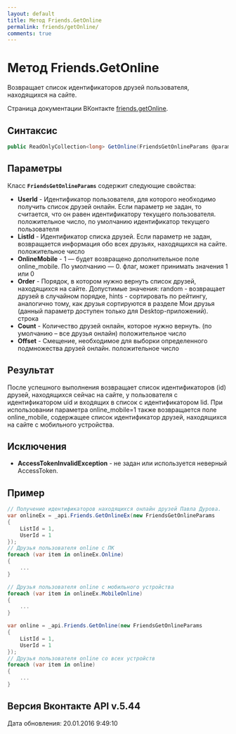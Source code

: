 ```yaml
---
layout: default
title: Метод Friends.GetOnline
permalink: friends/getOnline/
comments: true
---
```

# Метод Friends.GetOnline
Возвращает список идентификаторов друзей пользователя, находящихся на сайте.

Страница документации ВКонтакте [friends.getOnline](https://vk.com/dev/friends.getOnline).

## Синтаксис
``` csharp
public ReadOnlyCollection<long> GetOnline(FriendsGetOnlineParams @params)
```

## Параметры
Класс **`FriendsGetOnlineParams`** содержит следующие свойства:

+ **UserId** - Идентификатор пользователя, для которого необходимо получить список друзей онлайн. Если параметр не задан, то считается, что он равен идентификатору текущего пользователя. положительное число, по умолчанию идентификатор текущего пользователя
+ **ListId** - Идентификатор списка друзей. Если параметр не задан, возвращается информация обо всех друзьях, находящихся на сайте. положительное число
+ **OnlineMobile** - 1 — будет возвращено дополнительное поле online_mobile. 
По умолчанию — 0. флаг, может принимать значения 1 или 0
+ **Order** - Порядок, в котором нужно вернуть список друзей, находящихся на сайте. Допустимые значения: random - возвращает друзей в случайном порядке, hints - сортировать по рейтингу, аналогично тому, как друзья сортируются в разделе Мои друзья (данный параметр доступен только для Desktop-приложений). строка
+ **Count** - Количество друзей онлайн, которое нужно вернуть. (по умолчанию – все друзья онлайн) положительное число
+ **Offset** - Смещение, необходимое для выборки определенного подмножества друзей онлайн. положительное число

## Результат
После успешного выполнения возвращает список идентификаторов (id) друзей, находящихся сейчас на сайте, у пользователя с идентификатором uid и входящих в список с идентификатором lid. 
При использовании параметра online_mobile=1 также возвращается поле online_mobile, содержащее список идентификатор друзей, находящихся на сайте с мобильного устройства.

## Исключения
+ **AccessTokenInvalidException** - не задан или используется неверный AccessToken.

## Пример
```csharp
// Получение идентификаторов находящихся онлайн друзей Павла Дурова.
var onlineEx = _api.Friends.GetOnlineEx(new FriendsGetOnlineParams
{
	ListId = 1,
	UserId = 1
});
// Друзья пользователя online с ПК
foreach (var item in onlineEx.Online)
{
	...	
}

// Друзья пользователя online с мобильного устройства
foreach (var item in onlineEx.MobileOnline)
{
	...	
}

var online = _api.Friends.GetOnline(new FriendsGetOnlineParams
{
	ListId = 1,
	UserId = 1
});
// Друзья пользователя online со всех устройств
foreach (var item in online)
{
	...	
}
```

## Версия Вконтакте API v.5.44
Дата обновления: 20.01.2016 9:49:10

